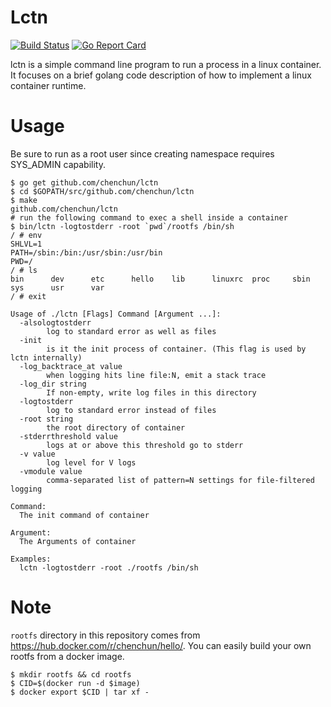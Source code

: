 # Lctn

[![Build Status](https://travis-ci.org/chenchun/lctn.svg?branch=master)](https://travis-ci.org/chenchun/lctn)
[![Go Report Card](https://goreportcard.com/badge/github.com/chenchun/lctn)](https://goreportcard.com/report/github.com/chenchun/lctn)

lctn is a simple command line program to run a process in a linux container. It focuses on a brief golang code description of how to implement a linux container runtime.

# Usage

Be sure to run as a root user since creating namespace requires SYS_ADMIN capability.

```
$ go get github.com/chenchun/lctn
$ cd $GOPATH/src/github.com/chenchun/lctn
$ make
github.com/chenchun/lctn
# run the following command to exec a shell inside a container
$ bin/lctn -logtostderr -root `pwd`/rootfs /bin/sh
/ # env
SHLVL=1
PATH=/sbin:/bin:/usr/sbin:/usr/bin
PWD=/
/ # ls
bin      dev      etc      hello    lib      linuxrc  proc     sbin     sys      usr      var
/ # exit
```

```
Usage of ./lctn [Flags] Command [Argument ...]:
  -alsologtostderr
    	log to standard error as well as files
  -init
    	is it the init process of container. (This flag is used by lctn internally)
  -log_backtrace_at value
    	when logging hits line file:N, emit a stack trace
  -log_dir string
    	If non-empty, write log files in this directory
  -logtostderr
    	log to standard error instead of files
  -root string
    	the root directory of container
  -stderrthreshold value
    	logs at or above this threshold go to stderr
  -v value
    	log level for V logs
  -vmodule value
    	comma-separated list of pattern=N settings for file-filtered logging

Command:
  The init command of container

Argument:
  The Arguments of container

Examples:
  lctn -logtostderr -root ./rootfs /bin/sh
```

# Note

`rootfs` directory in this repository comes from https://hub.docker.com/r/chenchun/hello/.
You can easily build your own rootfs from a docker image.

```
$ mkdir rootfs && cd rootfs
$ CID=$(docker run -d $image)
$ docker export $CID | tar xf -
```
